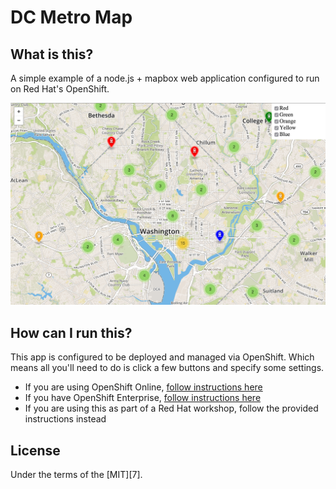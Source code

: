 # DC Metro Map

## What is this?
A simple example of a node.js + mapbox web application configured to run on Red Hat's OpenShift.

![Screenshot](./.screens/2015-03-18_1210.png?raw=true)

## How can I run this?
This app is configured to be deployed and managed via OpenShift.  Which means all you'll need to do is click a few buttons and specify some settings.
* If you are using OpenShift Online, [follow instructions here][1]
* If you have OpenShift Enterprise, [follow instructions here][2] 
* If you are using this as part of a Red Hat workshop, follow the provided instructions instead

## License
Under the terms of the [MIT][7].


[1]: https://developers.openshift.com/en/getting-started-overview.html
[2]: https://docs.openshift.com/enterprise/latest/welcome/index.html
[3]: https://docs.openshift.org/latest/using_images/s2i_images/nodejs.html